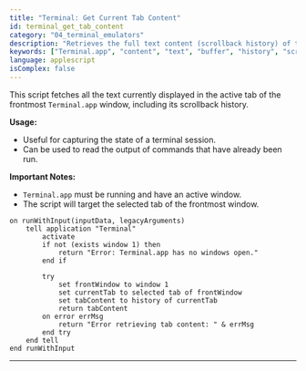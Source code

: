 ```yaml
---
title: "Terminal: Get Current Tab Content"
id: terminal_get_tab_content
category: "04_terminal_emulators"
description: "Retrieves the full text content (scrollback history) of the currently active tab in the frontmost Terminal.app window."
keywords: ["Terminal.app", "content", "text", "buffer", "history", "scrollback", "read", "get"]
language: applescript
isComplex: false
---
```


This script fetches all the text currently displayed in the active tab of the frontmost `Terminal.app` window, including its scrollback history.

**Usage:**
- Useful for capturing the state of a terminal session.
- Can be used to read the output of commands that have already been run.

**Important Notes:**
- `Terminal.app` must be running and have an active window.
- The script will target the selected tab of the frontmost window.

```applescript
on runWithInput(inputData, legacyArguments)
    tell application "Terminal"
        activate
        if not (exists window 1) then
            return "Error: Terminal.app has no windows open."
        end if
        
        try
            set frontWindow to window 1
            set currentTab to selected tab of frontWindow
            set tabContent to history of currentTab
            return tabContent
        on error errMsg
            return "Error retrieving tab content: " & errMsg
        end try
    end tell
end runWithInput
```
--- 